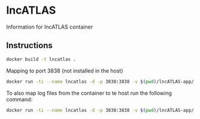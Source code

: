 # lncATLAS

Information for lncATLAS container

## Instructions

~~~bash
docker build -t lncatlas .
~~~

Mapping to port 3838 (not installed in the host)

~~~bash
docker run -ti --name lncatlas -d -p 3838:3838 -v $(pwd)/lncATLAS-app/:/srv/shiny-server/ -v $(pwd)/my.cnf:/srv/shiny-server/.mysqlconf -u shiny lncatlas
~~~

To also map log files from the container to te host run the following command:

~~~bash
docker run -ti --name lncatlas -d -p 3838:3838 -v $(pwd)/lncATLAS-app/:/srv/shiny-server/ -v $(pwd)/my.cnf:/srv/shiny-server/.mysqlconf -v /var/log/shiny-server/:/var/log/shiny-server/ -u shiny lncatlas
~~~
